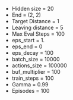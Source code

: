 * Hidden size = 20
* End = (2, 2)
* Target Distance = 1
* Leaving distance = 5
* Max Eval Steps = 100
* eps_start = 1.
* eps_end = 0
* eps_decay = 100
* batch_size = 10000
* actions_size = 100000
* buf_multiplier = 100
* train_steps = 100
* Gamma = 0.99
* Episodes = 100
